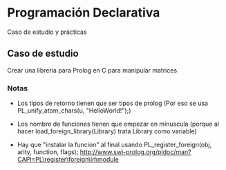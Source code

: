 # Programación Declarativa
Caso de estudio y prácticas
## Caso de estudio
Crear una libreria para Prolog en C para manipular matrices
### Notas

- Los tipos de retorno tienen que ser tipos de prolog (Por eso se usa PL_unify_atom_chars(u, "HelloWorld!");)

- Los nombre de funciones tienen que empezar en minuscula (porque al hacer load_foreign_library(Library) trata Library como variable)

- Hay que "instalar la funcion" al final usando PL_register_foreign(obj, arity, function, flags); http://www.swi-prolog.org/pldoc/man?CAPI=PL\register\foreign\in\module
